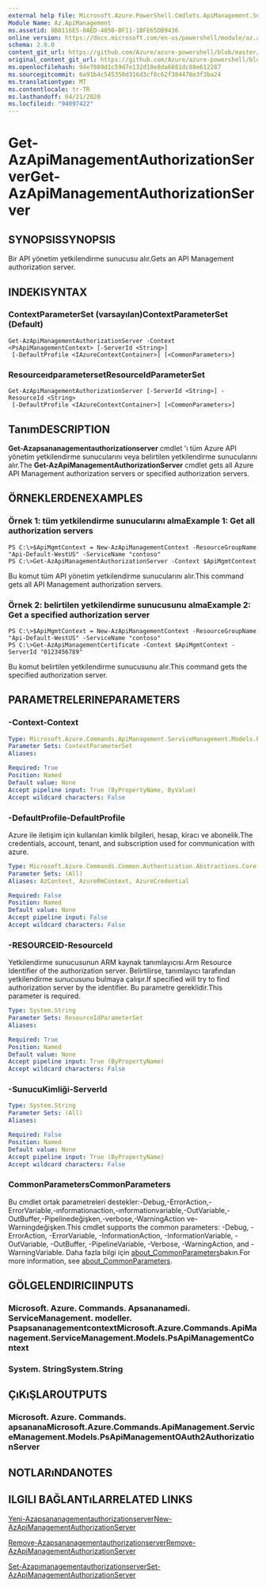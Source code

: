 ```yaml
---
external help file: Microsoft.Azure.PowerShell.Cmdlets.ApiManagement.ServiceManagement.dll-Help.xml
Module Name: Az.ApiManagement
ms.assetid: 8B0116E5-0AED-4050-BF11-1BFE65DB9436
online version: https://docs.microsoft.com/en-us/powershell/module/az.apimanagement/get-azapimanagementauthorizationserver
schema: 2.0.0
content_git_url: https://github.com/Azure/azure-powershell/blob/master/src/ApiManagement/ApiManagement/help/Get-AzApiManagementAuthorizationServer.md
original_content_git_url: https://github.com/Azure/azure-powershell/blob/master/src/ApiManagement/ApiManagement/help/Get-AzApiManagementAuthorizationServer.md
ms.openlocfilehash: 94e7889d1c59d7e132d10e8da6881dc88e612287
ms.sourcegitcommit: 6a91b4c545350d316d3cf8c62f384478e3f3ba24
ms.translationtype: MT
ms.contentlocale: tr-TR
ms.lasthandoff: 04/21/2020
ms.locfileid: "94097422"
---
```

# <span data-ttu-id="74cb0-101">Get-AzApiManagementAuthorizationServer</span><span class="sxs-lookup"><span data-stu-id="74cb0-101">Get-AzApiManagementAuthorizationServer</span></span>

## <span data-ttu-id="74cb0-102">SYNOPSIS</span><span class="sxs-lookup"><span data-stu-id="74cb0-102">SYNOPSIS</span></span>
<span data-ttu-id="74cb0-103">Bir API yönetim yetkilendirme sunucusu alır.</span><span class="sxs-lookup"><span data-stu-id="74cb0-103">Gets an API Management authorization server.</span></span>

## <span data-ttu-id="74cb0-104">INDEKI</span><span class="sxs-lookup"><span data-stu-id="74cb0-104">SYNTAX</span></span>

### <span data-ttu-id="74cb0-105">ContextParameterSet (varsayılan)</span><span class="sxs-lookup"><span data-stu-id="74cb0-105">ContextParameterSet (Default)</span></span>
```
Get-AzApiManagementAuthorizationServer -Context <PsApiManagementContext> [-ServerId <String>]
 [-DefaultProfile <IAzureContextContainer>] [<CommonParameters>]
```

### <span data-ttu-id="74cb0-106">Resourceıdparameterset</span><span class="sxs-lookup"><span data-stu-id="74cb0-106">ResourceIdParameterSet</span></span>
```
Get-AzApiManagementAuthorizationServer [-ServerId <String>] -ResourceId <String>
 [-DefaultProfile <IAzureContextContainer>] [<CommonParameters>]
```

## <span data-ttu-id="74cb0-107">Tanım</span><span class="sxs-lookup"><span data-stu-id="74cb0-107">DESCRIPTION</span></span>
<span data-ttu-id="74cb0-108">**Get-Azapsananagementauthorizationserver** cmdlet 'ı tüm Azure API yönetim yetkilendirme sunucularını veya belirtilen yetkilendirme sunucularını alır.</span><span class="sxs-lookup"><span data-stu-id="74cb0-108">The **Get-AzApiManagementAuthorizationServer** cmdlet gets all Azure API Management authorization servers or specified authorization servers.</span></span>

## <span data-ttu-id="74cb0-109">ÖRNEKLERDEN</span><span class="sxs-lookup"><span data-stu-id="74cb0-109">EXAMPLES</span></span>

### <span data-ttu-id="74cb0-110">Örnek 1: tüm yetkilendirme sunucularını alma</span><span class="sxs-lookup"><span data-stu-id="74cb0-110">Example 1: Get all authorization servers</span></span>
```
PS C:\>$ApiMgmtContext = New-AzApiManagementContext -ResourceGroupName "Api-Default-WestUS" -ServiceName "contoso"
PS C:\>Get-AzApiManagementAuthorizationServer -Context $ApiMgmtContext
```

<span data-ttu-id="74cb0-111">Bu komut tüm API yönetim yetkilendirme sunucularını alır.</span><span class="sxs-lookup"><span data-stu-id="74cb0-111">This command gets all API Management authorization servers.</span></span>

### <span data-ttu-id="74cb0-112">Örnek 2: belirtilen yetkilendirme sunucusunu alma</span><span class="sxs-lookup"><span data-stu-id="74cb0-112">Example 2: Get a specified authorization server</span></span>
```
PS C:\>$ApiMgmtContext = New-AzApiManagementContext -ResourceGroupName "Api-Default-WestUS" -ServiceName "contoso"
PS C:\>Get-AzApiManagementCertificate -Context $ApiMgmtContext -ServerId "0123456789"
```

<span data-ttu-id="74cb0-113">Bu komut belirtilen yetkilendirme sunucusunu alır.</span><span class="sxs-lookup"><span data-stu-id="74cb0-113">This command gets the specified authorization server.</span></span>

## <span data-ttu-id="74cb0-114">PARAMETRELERINE</span><span class="sxs-lookup"><span data-stu-id="74cb0-114">PARAMETERS</span></span>

### <span data-ttu-id="74cb0-115">-Context</span><span class="sxs-lookup"><span data-stu-id="74cb0-115">-Context</span></span>

```yaml
Type: Microsoft.Azure.Commands.ApiManagement.ServiceManagement.Models.PsApiManagementContext
Parameter Sets: ContextParameterSet
Aliases:

Required: True
Position: Named
Default value: None
Accept pipeline input: True (ByPropertyName, ByValue)
Accept wildcard characters: False
```

### <span data-ttu-id="74cb0-116">-DefaultProfile</span><span class="sxs-lookup"><span data-stu-id="74cb0-116">-DefaultProfile</span></span>
<span data-ttu-id="74cb0-117">Azure ile iletişim için kullanılan kimlik bilgileri, hesap, kiracı ve abonelik.</span><span class="sxs-lookup"><span data-stu-id="74cb0-117">The credentials, account, tenant, and subscription used for communication with azure.</span></span>

```yaml
Type: Microsoft.Azure.Commands.Common.Authentication.Abstractions.Core.IAzureContextContainer
Parameter Sets: (All)
Aliases: AzContext, AzureRmContext, AzureCredential

Required: False
Position: Named
Default value: None
Accept pipeline input: False
Accept wildcard characters: False
```

### <span data-ttu-id="74cb0-118">-RESOURCEID</span><span class="sxs-lookup"><span data-stu-id="74cb0-118">-ResourceId</span></span>
<span data-ttu-id="74cb0-119">Yetkilendirme sunucusunun ARM kaynak tanımlayıcısı.</span><span class="sxs-lookup"><span data-stu-id="74cb0-119">Arm Resource Identifier of the authorization server.</span></span> <span data-ttu-id="74cb0-120">Belirtilirse, tanımlayıcı tarafından yetkilendirme sunucusunu bulmaya çalışır.</span><span class="sxs-lookup"><span data-stu-id="74cb0-120">If specified will try to find authorization server by the identifier.</span></span> <span data-ttu-id="74cb0-121">Bu parametre gereklidir.</span><span class="sxs-lookup"><span data-stu-id="74cb0-121">This parameter is required.</span></span>

```yaml
Type: System.String
Parameter Sets: ResourceIdParameterSet
Aliases:

Required: True
Position: Named
Default value: None
Accept pipeline input: True (ByPropertyName)
Accept wildcard characters: False
```

### <span data-ttu-id="74cb0-122">-SunucuKimliği</span><span class="sxs-lookup"><span data-stu-id="74cb0-122">-ServerId</span></span>
```yaml
Type: System.String
Parameter Sets: (All)
Aliases:

Required: False
Position: Named
Default value: None
Accept pipeline input: True (ByPropertyName)
Accept wildcard characters: False
```

### <span data-ttu-id="74cb0-123">CommonParameters</span><span class="sxs-lookup"><span data-stu-id="74cb0-123">CommonParameters</span></span>
<span data-ttu-id="74cb0-124">Bu cmdlet ortak parametreleri destekler:-Debug,-ErrorAction,-ErrorVariable,-ınformationaction,-ınformationvariable,-OutVariable,-OutBuffer,-Pipelinedeğişken,-verbose,-WarningAction ve-Warningdeğişken.</span><span class="sxs-lookup"><span data-stu-id="74cb0-124">This cmdlet supports the common parameters: -Debug, -ErrorAction, -ErrorVariable, -InformationAction, -InformationVariable, -OutVariable, -OutBuffer, -PipelineVariable, -Verbose, -WarningAction, and -WarningVariable.</span></span> <span data-ttu-id="74cb0-125">Daha fazla bilgi için [about_CommonParameters](http://go.microsoft.com/fwlink/?LinkID=113216)bakın.</span><span class="sxs-lookup"><span data-stu-id="74cb0-125">For more information, see [about_CommonParameters](http://go.microsoft.com/fwlink/?LinkID=113216).</span></span>

## <span data-ttu-id="74cb0-126">GÖLGELENDIRICI</span><span class="sxs-lookup"><span data-stu-id="74cb0-126">INPUTS</span></span>

### <span data-ttu-id="74cb0-127">Microsoft. Azure. Commands. Apsananamedi. ServiceManagement. modeller. Psapsananagementcontext</span><span class="sxs-lookup"><span data-stu-id="74cb0-127">Microsoft.Azure.Commands.ApiManagement.ServiceManagement.Models.PsApiManagementContext</span></span>

### <span data-ttu-id="74cb0-128">System. String</span><span class="sxs-lookup"><span data-stu-id="74cb0-128">System.String</span></span>

## <span data-ttu-id="74cb0-129">ÇıKıŞLAR</span><span class="sxs-lookup"><span data-stu-id="74cb0-129">OUTPUTS</span></span>

### <span data-ttu-id="74cb0-130">Microsoft. Azure. Commands. apsanana</span><span class="sxs-lookup"><span data-stu-id="74cb0-130">Microsoft.Azure.Commands.ApiManagement.ServiceManagement.Models.PsApiManagementOAuth2AuthorizationServer</span></span>

## <span data-ttu-id="74cb0-131">NOTLARıNDA</span><span class="sxs-lookup"><span data-stu-id="74cb0-131">NOTES</span></span>

## <span data-ttu-id="74cb0-132">ILGILI BAĞLANTıLAR</span><span class="sxs-lookup"><span data-stu-id="74cb0-132">RELATED LINKS</span></span>

[<span data-ttu-id="74cb0-133">Yeni-Azapsananagementauthorizationserver</span><span class="sxs-lookup"><span data-stu-id="74cb0-133">New-AzApiManagementAuthorizationServer</span></span>](./New-AzApiManagementAuthorizationServer.md)

[<span data-ttu-id="74cb0-134">Remove-Azapsananagementauthorizationserver</span><span class="sxs-lookup"><span data-stu-id="74cb0-134">Remove-AzApiManagementAuthorizationServer</span></span>](./Remove-AzApiManagementAuthorizationServer.md)

[<span data-ttu-id="74cb0-135">Set-Azapımanagementauthorizationserver</span><span class="sxs-lookup"><span data-stu-id="74cb0-135">Set-AzApiManagementAuthorizationServer</span></span>](./Set-AzApiManagementAuthorizationServer.md)


